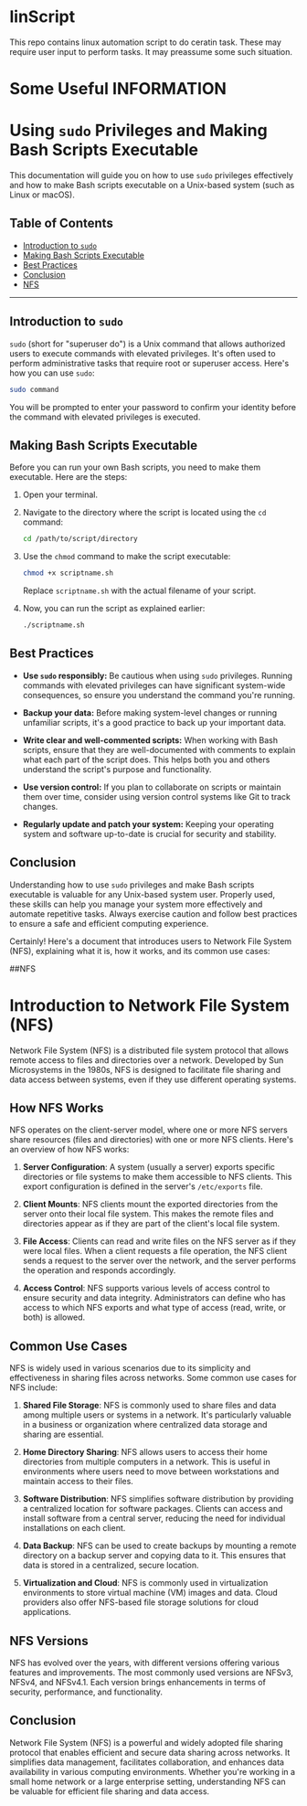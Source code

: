 # linScript
This repo contains linux automation script to do ceratin task.
These may require user input to perform tasks.
It may preassume some such situation.


# Some Useful INFORMATION

# Using `sudo` Privileges and Making Bash Scripts Executable

This documentation will guide you on how to use `sudo` privileges effectively and how to make Bash scripts executable on a Unix-based system (such as Linux or macOS).

## Table of Contents

- [Introduction to `sudo`](#introduction-to-sudo)
- [Making Bash Scripts Executable](#making-bash-scripts-executable)
- [Best Practices](#best-practices)
- [Conclusion](#conclusion)
- [NFS](#NFS)

---

## Introduction to `sudo`

`sudo` (short for "superuser do") is a Unix command that allows authorized users to execute commands with elevated privileges. It's often used to perform administrative tasks that require root or superuser access. Here's how you can use `sudo`:

```bash
sudo command
```

You will be prompted to enter your password to confirm your identity before the command with elevated privileges is executed.

## Making Bash Scripts Executable

Before you can run your own Bash scripts, you need to make them executable. Here are the steps:

1. Open your terminal.

2. Navigate to the directory where the script is located using the `cd` command:
   ```bash
   cd /path/to/script/directory
   ```

3. Use the `chmod` command to make the script executable:
   ```bash
   chmod +x scriptname.sh
   ```

   Replace `scriptname.sh` with the actual filename of your script.

4. Now, you can run the script as explained earlier:
   ```bash
   ./scriptname.sh
   ```

## Best Practices

- **Use `sudo` responsibly:** Be cautious when using `sudo` privileges. Running commands with elevated privileges can have significant system-wide consequences, so ensure you understand the command you're running.

- **Backup your data:** Before making system-level changes or running unfamiliar scripts, it's a good practice to back up your important data.

- **Write clear and well-commented scripts:** When working with Bash scripts, ensure that they are well-documented with comments to explain what each part of the script does. This helps both you and others understand the script's purpose and functionality.

- **Use version control:** If you plan to collaborate on scripts or maintain them over time, consider using version control systems like Git to track changes.

- **Regularly update and patch your system:** Keeping your operating system and software up-to-date is crucial for security and stability.

## Conclusion

Understanding how to use `sudo` privileges and make Bash scripts executable is valuable for any Unix-based system user. Properly used, these skills can help you manage your system more effectively and automate repetitive tasks. Always exercise caution and follow best practices to ensure a safe and efficient computing experience.

Certainly! Here's a document that introduces users to Network File System (NFS), explaining what it is, how it works, and its common use cases:

##NFS
# Introduction to Network File System (NFS)

Network File System (NFS) is a distributed file system protocol that allows remote access to files and directories over a network. Developed by Sun Microsystems in the 1980s, NFS is designed to facilitate file sharing and data access between systems, even if they use different operating systems.

## How NFS Works

NFS operates on the client-server model, where one or more NFS servers share resources (files and directories) with one or more NFS clients. Here's an overview of how NFS works:

1. **Server Configuration**: A system (usually a server) exports specific directories or file systems to make them accessible to NFS clients. This export configuration is defined in the server's `/etc/exports` file.

2. **Client Mounts**: NFS clients mount the exported directories from the server onto their local file system. This makes the remote files and directories appear as if they are part of the client's local file system.

3. **File Access**: Clients can read and write files on the NFS server as if they were local files. When a client requests a file operation, the NFS client sends a request to the server over the network, and the server performs the operation and responds accordingly.

4. **Access Control**: NFS supports various levels of access control to ensure security and data integrity. Administrators can define who has access to which NFS exports and what type of access (read, write, or both) is allowed.

## Common Use Cases

NFS is widely used in various scenarios due to its simplicity and effectiveness in sharing files across networks. Some common use cases for NFS include:

1. **Shared File Storage**: NFS is commonly used to share files and data among multiple users or systems in a network. It's particularly valuable in a business or organization where centralized data storage and sharing are essential.

2. **Home Directory Sharing**: NFS allows users to access their home directories from multiple computers in a network. This is useful in environments where users need to move between workstations and maintain access to their files.

3. **Software Distribution**: NFS simplifies software distribution by providing a centralized location for software packages. Clients can access and install software from a central server, reducing the need for individual installations on each client.

4. **Data Backup**: NFS can be used to create backups by mounting a remote directory on a backup server and copying data to it. This ensures that data is stored in a centralized, secure location.

5. **Virtualization and Cloud**: NFS is commonly used in virtualization environments to store virtual machine (VM) images and data. Cloud providers also offer NFS-based file storage solutions for cloud applications.

## NFS Versions

NFS has evolved over the years, with different versions offering various features and improvements. The most commonly used versions are NFSv3, NFSv4, and NFSv4.1. Each version brings enhancements in terms of security, performance, and functionality.

## Conclusion

Network File System (NFS) is a powerful and widely adopted file sharing protocol that enables efficient and secure data sharing across networks. It simplifies data management, facilitates collaboration, and enhances data availability in various computing environments. Whether you're working in a small home network or a large enterprise setting, understanding NFS can be valuable for efficient file sharing and data access.
